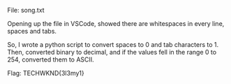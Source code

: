 File: song.txt

Opening up the file in VSCode, showed there are whitespaces in every line,
spaces and tabs.

So, I wrote a python script to convert spaces to 0 and tab characters to 1.
Then, converted binary to decimal, and if the values fell in the range 0 to 254, converted them to ASCII.

Flag: TECHWKND{3l3my1}